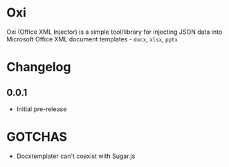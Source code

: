 # Oxi

Oxi (Office XML Injector) is a simple tool/library for injecting JSON data into Microsoft Office XML document templates - `docx`, `xlsx`, `pptx`

# Changelog

## 0.0.1

* Initial pre-release

# GOTCHAS

* Docxtemplater can't coexist with Sugar.js 

